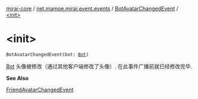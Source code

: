 [mirai-core](../../index.md) / [net.mamoe.mirai.event.events](../index.md) / [BotAvatarChangedEvent](index.md) / [&lt;init&gt;](./-init-.md)

# &lt;init&gt;

`BotAvatarChangedEvent(bot: `[`Bot`](../../net.mamoe.mirai/-bot/index.md)`)`

[Bot](../../net.mamoe.mirai/-bot/index.md) 头像被修改（通过其他客户端修改了头像）. 在此事件广播前就已经修改完毕.

**See Also**

[FriendAvatarChangedEvent](../-friend-avatar-changed-event/index.md)

